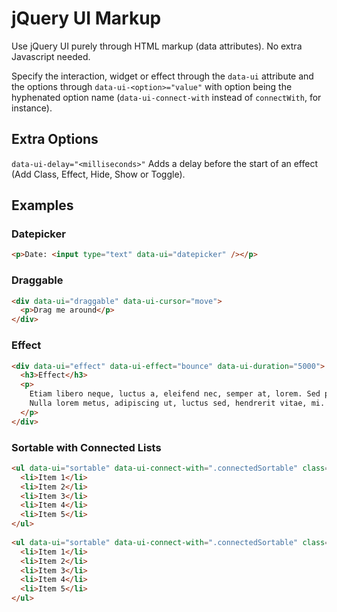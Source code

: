 jQuery UI Markup
================

Use jQuery UI purely through HTML markup (data attributes). No extra Javascript needed.

Specify the interaction, widget or effect through the `data-ui` attribute and the options through `data-ui-<option>="value"` with option being the hyphenated option name (`data-ui-connect-with` instead of `connectWith`, for instance).

## Extra Options

`data-ui-delay="<milliseconds>"` Adds a delay before the start of an effect (Add Class, Effect, Hide, Show or Toggle).

## Examples

### Datepicker

```html
<p>Date: <input type="text" data-ui="datepicker" /></p>
```

### Draggable

```html
<div data-ui="draggable" data-ui-cursor="move">
  <p>Drag me around</p>
</div>
```

### Effect

```html
<div data-ui="effect" data-ui-effect="bounce" data-ui-duration="5000">
  <h3>Effect</h3>
  <p>
    Etiam libero neque, luctus a, eleifend nec, semper at, lorem. Sed pede.
    Nulla lorem metus, adipiscing ut, luctus sed, hendrerit vitae, mi.
  </p>
</div>
```

### Sortable with Connected Lists

```html
<ul data-ui="sortable" data-ui-connect-with=".connectedSortable" class="connectedSortable">
  <li>Item 1</li>
  <li>Item 2</li>
  <li>Item 3</li>
  <li>Item 4</li>
  <li>Item 5</li>
</ul>
 
<ul data-ui="sortable" data-ui-connect-with=".connectedSortable" class="connectedSortable">
  <li>Item 1</li>
  <li>Item 2</li>
  <li>Item 3</li>
  <li>Item 4</li>
  <li>Item 5</li>
</ul>
```
